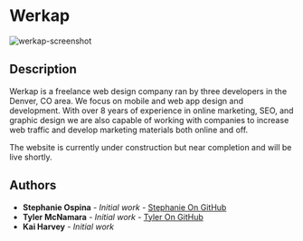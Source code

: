 # Werkap

![werkap-screenshot](https://user-images.githubusercontent.com/479463/43795407-7eb27082-9a3e-11e8-875f-dc1a35e8ae56.jpg)

## Description

Werkap is a freelance web design company ran by three developers in the Denver, CO area. We focus on mobile and web app design and development. With over 8 years of experience in online marketing, SEO, and graphic design we are also capable of working with companies to increase web traffic and develop marketing materials both online and off. 

The website is currently under construction but near completion and will be live shortly. 

## Authors

* **Stephanie Ospina** - *Initial work* - [Stephanie On GitHub](https://github.com/sospinar21)
* **Tyler McNamara** - *Initial work* - [Tyler On GitHub](https://github.com/mcnamara14)
* **Kai Harvey** - *Initial work*

